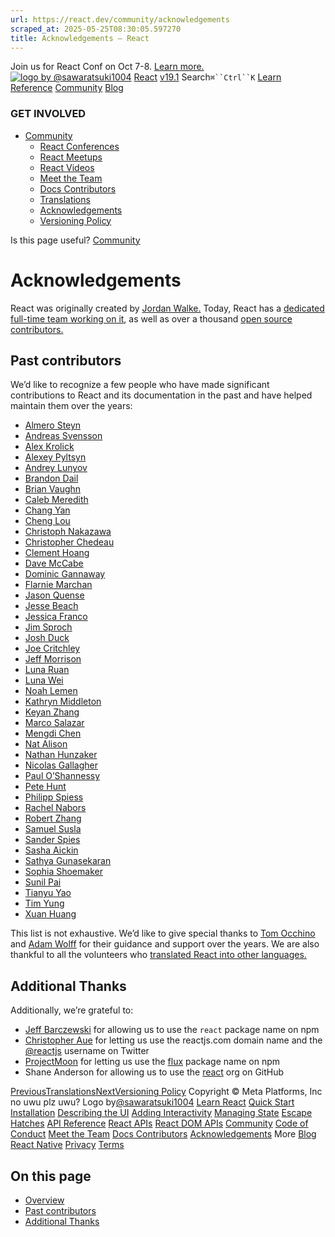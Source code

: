 ```yaml
---
url: https://react.dev/community/acknowledgements
scraped_at: 2025-05-25T08:30:05.597270
title: Acknowledgements – React
---
```


Join us for React Conf on Oct 7-8.
[Learn more.](https://conf.react.dev/)
[![logo by @sawaratsuki1004](https://react.dev/_next/image?url=%2Fimages%2Fuwu.png&w=128&q=75)](https://react.dev/)
[React](https://react.dev/)
[v19.1](https://react.dev/versions)
Search`⌘``Ctrl``K`
[Learn](https://react.dev/learn)
[Reference](https://react.dev/reference/react)
[Community](https://react.dev/community)
[Blog](https://react.dev/blog)
[](https://react.dev/community/translations)
[](https://github.com/facebook/react/releases)
### GET INVOLVED
  * [Community ](https://react.dev/community "Community")
    * [React Conferences ](https://react.dev/community/conferences "React Conferences")
    * [React Meetups ](https://react.dev/community/meetups "React Meetups")
    * [React Videos ](https://react.dev/community/videos "React Videos")
    * [Meet the Team ](https://react.dev/community/team "Meet the Team")
    * [Docs Contributors ](https://react.dev/community/docs-contributors "Docs Contributors")
    * [Translations ](https://react.dev/community/translations "Translations")
    * [Acknowledgements ](https://react.dev/community/acknowledgements "Acknowledgements")
    * [Versioning Policy ](https://react.dev/community/versioning-policy "Versioning Policy")


Is this page useful?
[Community](https://react.dev/community)
# Acknowledgements[](https://react.dev/community/acknowledgements#undefined "Link for this heading")
React was originally created by [Jordan Walke.](https://github.com/jordwalke) Today, React has a [dedicated full-time team working on it](https://react.dev/community/team), as well as over a thousand [open source contributors.](https://github.com/facebook/react/graphs/contributors)
## Past contributors [](https://react.dev/community/acknowledgements#past-contributors "Link for Past contributors ")
We’d like to recognize a few people who have made significant contributions to React and its documentation in the past and have helped maintain them over the years:
  * [Almero Steyn](https://github.com/AlmeroSteyn)
  * [Andreas Svensson](https://github.com/syranide)
  * [Alex Krolick](https://github.com/alexkrolick)
  * [Alexey Pyltsyn](https://github.com/lex111)
  * [Andrey Lunyov](https://github.com/alunyov)
  * [Brandon Dail](https://github.com/aweary)
  * [Brian Vaughn](https://github.com/bvaughn)
  * [Caleb Meredith](https://github.com/calebmer)
  * [Chang Yan](https://github.com/cyan33)
  * [Cheng Lou](https://github.com/chenglou)
  * [Christoph Nakazawa](https://github.com/cpojer)
  * [Christopher Chedeau](https://github.com/vjeux)
  * [Clement Hoang](https://github.com/clemmy)
  * [Dave McCabe](https://github.com/davidmccabe)
  * [Dominic Gannaway](https://github.com/trueadm)
  * [Flarnie Marchan](https://github.com/flarnie)
  * [Jason Quense](https://github.com/jquense)
  * [Jesse Beach](https://github.com/jessebeach)
  * [Jessica Franco](https://github.com/Jessidhia)
  * [Jim Sproch](https://github.com/jimfb)
  * [Josh Duck](https://github.com/joshduck)
  * [Joe Critchley](https://github.com/joecritch)
  * [Jeff Morrison](https://github.com/jeffmo)
  * [Luna Ruan](https://github.com/lunaruan)
  * [Luna Wei](https://github.com/lunaleaps)
  * [Noah Lemen](https://github.com/noahlemen)
  * [Kathryn Middleton](https://github.com/kmiddleton14)
  * [Keyan Zhang](https://github.com/keyz)
  * [Marco Salazar](https://github.com/salazarm)
  * [Mengdi Chen](https://github.com/mondaychen)
  * [Nat Alison](https://github.com/tesseralis)
  * [Nathan Hunzaker](https://github.com/nhunzaker)
  * [Nicolas Gallagher](https://github.com/necolas)
  * [Paul O’Shannessy](https://github.com/zpao)
  * [Pete Hunt](https://github.com/petehunt)
  * [Philipp Spiess](https://github.com/philipp-spiess)
  * [Rachel Nabors](https://github.com/rachelnabors)
  * [Robert Zhang](https://github.com/robertzhidealx)
  * [Samuel Susla](https://github.com/sammy-SC)
  * [Sander Spies](https://github.com/sanderspies)
  * [Sasha Aickin](https://github.com/aickin)
  * [Sathya Gunasekaran](https://github.com/gsathya)
  * [Sophia Shoemaker](https://github.com/mrscobbler)
  * [Sunil Pai](https://github.com/threepointone)
  * [Tianyu Yao](https://github.com/)
  * [Tim Yung](https://github.com/yungsters)
  * [Xuan Huang](https://github.com/huxpro)


This list is not exhaustive.
We’d like to give special thanks to [Tom Occhino](https://github.com/tomocchino) and [Adam Wolff](https://github.com/wolffiex) for their guidance and support over the years. We are also thankful to all the volunteers who [translated React into other languages.](https://translations.react.dev/)
## Additional Thanks [](https://react.dev/community/acknowledgements#additional-thanks "Link for Additional Thanks ")
Additionally, we’re grateful to:
  * [Jeff Barczewski](https://github.com/jeffbski) for allowing us to use the `react` package name on npm
  * [Christopher Aue](https://christopheraue.net/) for letting us use the reactjs.com domain name and the [@reactjs](https://twitter.com/reactjs) username on Twitter
  * [ProjectMoon](https://github.com/ProjectMoon) for letting us use the [flux](https://www.npmjs.com/package/flux) package name on npm
  * Shane Anderson for allowing us to use the [react](https://github.com/react) org on GitHub


[PreviousTranslations](https://react.dev/community/translations)[NextVersioning Policy](https://react.dev/community/versioning-policy)
[](https://opensource.fb.com/)
Copyright © Meta Platforms, Inc
no uwu plz
uwu?
Logo by[@sawaratsuki1004](https://twitter.com/sawaratsuki1004)
[Learn React](https://react.dev/learn)
[Quick Start](https://react.dev/learn)
[Installation](https://react.dev/learn/installation)
[Describing the UI](https://react.dev/learn/describing-the-ui)
[Adding Interactivity](https://react.dev/learn/adding-interactivity)
[Managing State](https://react.dev/learn/managing-state)
[Escape Hatches](https://react.dev/learn/escape-hatches)
[API Reference](https://react.dev/reference/react)
[React APIs](https://react.dev/reference/react)
[React DOM APIs](https://react.dev/reference/react-dom)
[Community](https://react.dev/community)
[Code of Conduct](https://github.com/facebook/react/blob/main/CODE_OF_CONDUCT.md)
[Meet the Team](https://react.dev/community/team)
[Docs Contributors](https://react.dev/community/docs-contributors)
[Acknowledgements](https://react.dev/community/acknowledgements)
More
[Blog](https://react.dev/blog)
[React Native](https://reactnative.dev/)
[Privacy](https://opensource.facebook.com/legal/privacy)
[Terms](https://opensource.fb.com/legal/terms/)
[](https://www.facebook.com/react)[](https://twitter.com/reactjs)[](https://bsky.app/profile/react.dev)[](https://github.com/facebook/react)
## On this page
  * [Overview](https://react.dev/community/acknowledgements)
  * [Past contributors ](https://react.dev/community/acknowledgements#past-contributors)
  * [Additional Thanks ](https://react.dev/community/acknowledgements#additional-thanks)




